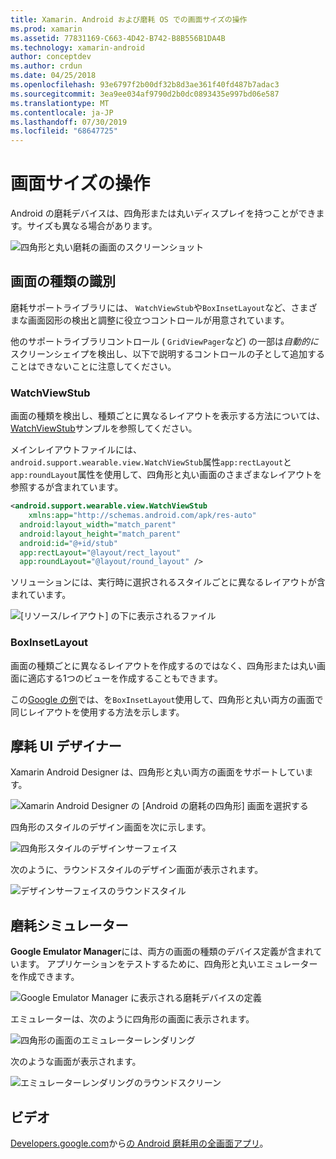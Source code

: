 ```yaml
---
title: Xamarin. Android および磨耗 OS での画面サイズの操作
ms.prod: xamarin
ms.assetid: 77831169-C663-4D42-B742-B8B556B1DA4B
ms.technology: xamarin-android
author: conceptdev
ms.author: crdun
ms.date: 04/25/2018
ms.openlocfilehash: 93e6797f2b00df32b8d3ae361f40fd487b7adac3
ms.sourcegitcommit: 3ea9ee034af9790d2b0dc0893435e997bd06e587
ms.translationtype: MT
ms.contentlocale: ja-JP
ms.lasthandoff: 07/30/2019
ms.locfileid: "68647725"
---
```

# <a name="working-with-screen-sizes"></a>画面サイズの操作

Android の磨耗デバイスは、四角形または丸いディスプレイを持つことができます。サイズも異なる場合があります。

![四角形と丸い磨耗の画面のスクリーンショット](screen-sizes-images/moyeu-wear.png)

## <a name="identifying-screen-type"></a>画面の種類の識別

磨耗サポートライブラリには、 `WatchViewStub`や`BoxInsetLayout`など、さまざまな画面図形の検出と調整に役立つコントロールが用意されています。

他のサポートライブラリコントロール ( `GridViewPager`など) の一部は*自動的に*スクリーンシェイプを検出し、以下で説明するコントロールの子として追加することはできないことに注意してください。

### <a name="watchviewstub"></a>WatchViewStub

画面の種類を検出し、種類ごとに異なるレイアウトを表示する方法については、 [WatchViewStub](https://docs.microsoft.com/samples/xamarin/monodroid-samples/wear-watchviewstub)サンプルを参照してください。

メインレイアウトファイルには、 `android.support.wearable.view.WatchViewStub`属性`app:rectLayout`と`app:roundLayout`属性を使用して、四角形と丸い画面のさまざまなレイアウトを参照するが含まれています。

```xml
<android.support.wearable.view.WatchViewStub
    xmlns:app="http://schemas.android.com/apk/res-auto"
  android:layout_width="match_parent"
  android:layout_height="match_parent"
  android:id="@+id/stub"
  app:rectLayout="@layout/rect_layout"
  app:roundLayout="@layout/round_layout" />
```

ソリューションには、実行時に選択されるスタイルごとに異なるレイアウトが含まれています。

![[リソース/レイアウト] の下に表示されるファイル](screen-sizes-images/solution.png)


### <a name="boxinsetlayout"></a>BoxInsetLayout

画面の種類ごとに異なるレイアウトを作成するのではなく、四角形または丸い画面に適応する1つのビューを作成することもできます。

この[Google の例](https://developer.android.com/training/wearables/ui/layouts.html#same-layout)では、を`BoxInsetLayout`使用して、四角形と丸い両方の画面で同じレイアウトを使用する方法を示します。


## <a name="wear-ui-designer"></a>摩耗 UI デザイナー

Xamarin Android Designer は、四角形と丸い両方の画面をサポートしています。

![Xamarin Android Designer の [Android の磨耗の四角形] 画面を選択する](screen-sizes-images/design-screen-type.png)

四角形のスタイルのデザイン画面を次に示します。

![四角形スタイルのデザインサーフェイス](screen-sizes-images/design-rect.png) 

次のように、ラウンドスタイルのデザイン画面が表示されます。

![デザインサーフェイスのラウンドスタイル](screen-sizes-images/design-round.png)


## <a name="wear-simulator"></a>磨耗シミュレーター

**Google Emulator Manager**には、両方の画面の種類のデバイス定義が含まれています。 アプリケーションをテストするために、四角形と丸いエミュレーターを作成できます。

![Google Emulator Manager に表示される磨耗デバイスの定義](screen-sizes-images/emulator-devices.png)

エミュレーターは、次のように四角形の画面に表示されます。

![四角形の画面のエミュレーターレンダリング](screen-sizes-images/recipe-2.png) 

次のような画面が表示されます。

![エミュレーターレンダリングのラウンドスクリーン](screen-sizes-images/recipe-2-round.png)

## <a name="video"></a>ビデオ

[Developers.google.com](https://www.youtube.com/channel/UC_x5XG1OV2P6uZZ5FSM9Ttw)から[の Android 磨耗用の全画面アプリ](https://www.youtube.com/watch?v=naf_WbtFAlY)。

